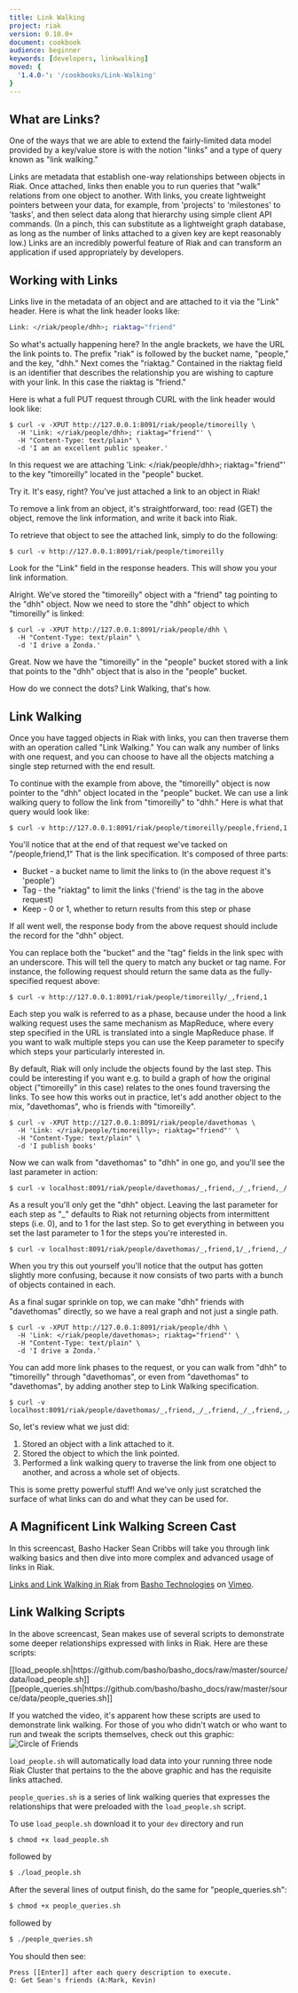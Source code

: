 ```yaml
---
title: Link Walking
project: riak
version: 0.10.0+
document: cookbook
audience: beginner
keywords: [developers, linkwalking]
moved: {
  '1.4.0-': '/cookbooks/Link-Walking'
}
---
```


## What are Links?

One of the ways that we are able to extend the fairly-limited data model provided by a key/value store is with the notion "links" and a type of query known as "link walking."

Links are metadata that establish one-way relationships between objects in Riak. Once attached, links then enable you to run queries that "walk" relations from one object to another. With links, you create lightweight pointers between your data, for example, from 'projects' to 'milestones' to 'tasks', and then select data along that hierarchy using simple client API commands. (In a pinch, this can substitute as a lightweight graph database, as long as the number of links attached to a given key are kept reasonably low.) Links are an incredibly powerful feature of Riak and can transform an application if used appropriately by developers.

## Working with Links

Links live in the metadata of an object and are attached to it via the "Link" header. Here is what the link header looks like:

```bash
Link: </riak/people/dhh>; riaktag="friend"
```

So what's actually happening here? In the angle brackets, we have the URL the link points to. The prefix "riak" is followed by the bucket name, "people," and the key, "dhh." Next comes the "riaktag." Contained in the riaktag field is an identifier that describes the relationship you are wishing to capture with your link. In this case the riaktag is "friend."

Here is what a full PUT request through CURL with the link header would look like:

```
$ curl -v -XPUT http://127.0.0.1:8091/riak/people/timoreilly \
  -H 'Link: </riak/people/dhh>; riaktag="friend"' \
  -H "Content-Type: text/plain" \
  -d 'I am an excellent public speaker.'
```

In this request we are attaching 'Link: &lt;/riak/people/dhh&gt;; riaktag="friend"' to the key "timoreilly" located in the "people" bucket.

Try it. It's easy, right? You've just attached a link to an object in Riak!

<div class="info">To remove a link from an object, it's straightforward, too: read (GET) the object, remove the link information, and write it back into Riak.</div>

To retrieve that object to see the attached link, simply to do the following:

```curl
$ curl -v http://127.0.0.1:8091/riak/people/timoreilly
```

Look for the "Link" field in the response headers. This will show you your link information.

Alright. We've stored the "timoreilly" object with a "friend" tag pointing to the "dhh" object. Now we need to store the "dhh" object to which "timoreilly" is linked:

```
$ curl -v -XPUT http://127.0.0.1:8091/riak/people/dhh \
  -H "Content-Type: text/plain" \
  -d 'I drive a Zonda.'
```

Great. Now we have the "timoreilly" in the "people" bucket stored with a link that points to the "dhh" object that is also in the "people" bucket.

How do we connect the dots? Link Walking, that's how.

## Link Walking

Once you have tagged objects in Riak with links, you can then traverse them with an operation called "Link Walking." You can walk any number of links with one request, and you can choose to have all the objects matching a single step returned with the end result.

To continue with the example from above, the "timoreilly" object is now pointer to the "dhh" object located in the "people" bucket. We can use a link walking query to follow the link from "timoreilly" to "dhh." Here is what that query would look like:

```curl
$ curl -v http://127.0.0.1:8091/riak/people/timoreilly/people,friend,1
```

You'll notice that at the end of that request we've tacked on "/people,friend,1" That is the link specification. It's composed of three parts:

* Bucket - a bucket name to limit the links to (in the above request it's 'people')
* Tag - the "riaktag" to limit the links ('friend' is the tag in the above request)
* Keep - 0 or 1, whether to return results from this step or phase

If all went well, the response body from the above request should include the record for the "dhh" object.

You can replace both the "bucket" and the "tag" fields in the link spec with an underscore. This will tell the query to match any bucket or tag name. For instance, the following request should return the same data as the fully-specified request above:

```curl
$ curl -v http://127.0.0.1:8091/riak/people/timoreilly/_,friend,1
```

Each step you walk is referred to as a phase, because under the hood a link walking request uses the same mechanism as MapReduce, where every step specified in the URL is translated into a single MapReduce phase. If you want to walk multiple steps you can use the Keep parameter to specify which steps your particularly interested in.

By default, Riak will only include the objects found by the last step. This could be interesting if you want e.g. to build a graph of how the original object ("timoreilly" in this case) relates to the ones found traversing the links. To see how this works out in practice, let's add another object to the mix, "davethomas", who is friends with "timoreilly".

```
$ curl -v -XPUT http://127.0.0.1:8091/riak/people/davethomas \
  -H 'Link: </riak/people/timoreilly>; riaktag="friend"' \
  -H "Content-Type: text/plain" \
  -d 'I publish books'
```

Now we can walk from "davethomas" to "dhh" in one go, and you'll see the last parameter in action:

```curl
$ curl -v localhost:8091/riak/people/davethomas/_,friend,_/_,friend,_/
```

As a result you'll only get the "dhh" object. Leaving the last parameter for each step as "_" defaults to Riak not returning objects from intermittent steps (i.e. 0), and to 1 for the last step. So to get everything in between you set the last parameter to 1 for the steps you're interested in.

```curl
$ curl -v localhost:8091/riak/people/davethomas/_,friend,1/_,friend,_/
```

When you try this out yourself you'll notice that the output has gotten slightly more confusing, because it now consists of two parts with a bunch of objects contained in each.

As a final sugar sprinkle on top, we can make "dhh" friends with "davethomas" directly, so we have a real graph and not just a single path.

```
$ curl -v -XPUT http://127.0.0.1:8091/riak/people/dhh \
  -H 'Link: </riak/people/davethomas>; riaktag="friend"' \
  -H "Content-Type: text/plain" \
  -d 'I drive a Zonda.'
```

You can add more link phases to the request, or you can walk from "dhh" to "timoreilly" through "davethomas", or even from "davethomas" to "davethomas", by adding another step to Link Walking specification.

```curl
$ curl -v localhost:8091/riak/people/davethomas/_,friend,_/_,friend,_/_,friend,_/
```

So, let's review what we just did:

1. Stored an object with a link attached to it.
2. Stored the object to which the link pointed.
3. Performed a link walking query to traverse the link from one object to another, and across a whole set of objects.

This is some pretty powerful stuff! And we've only just scratched the surface of what links can do and what they can be used for.

## A Magnificent Link Walking Screen Cast

In this screencast, Basho Hacker Sean Cribbs will take you through link walking basics and then dive into more complex and advanced usage of links in Riak.

<div style="display:none" class="iframe-video" id="http://player.vimeo.com/video/14563219"></div>

<p><a href="http://vimeo.com/14563219">Links and Link Walking in Riak</a> from <a href="http://vimeo.com/bashotech">Basho Technologies</a> on <a href="http://vimeo.com">Vimeo</a>.</p>

## Link Walking Scripts

In the above screencast, Sean makes use of several scripts to demonstrate some deeper relationships expressed with links in Riak. Here are these scripts:

<dl>
<dt>[[load_people.sh|https://github.com/basho/basho_docs/raw/master/source/data/load_people.sh]]</dt>
<dt>[[people_queries.sh|https://github.com/basho/basho_docs/raw/master/source/data/people_queries.sh]]</dt>
</dl>

If you watched the video, it's apparent how these scripts are used to demonstrate link walking. For those of you who didn't watch or who want to run and tweak the scripts themselves, check out this graphic:
![Circle of Friends](/images/circle-of-friends.png)

`load_people.sh` will automatically load data into your running three node Riak Cluster that pertains to the the above graphic and has the requisite links attached.

`people_queries.sh` is a series of link walking queries that expresses the relationships that were preloaded with the `load_people.sh` script.

To use `load_people.sh` download it to your `dev` directory and run

```bash
$ chmod +x load_people.sh
```

followed by

```bash
$ ./load_people.sh
```

After the several lines of output finish, do the same for "people_queries.sh":

```bash
$ chmod +x people_queries.sh
```

followed by

```bash
$ ./people_queries.sh
```

You should then see:

```
Press [[Enter]] after each query description to execute.
Q: Get Sean's friends (A:Mark, Kevin)
```
